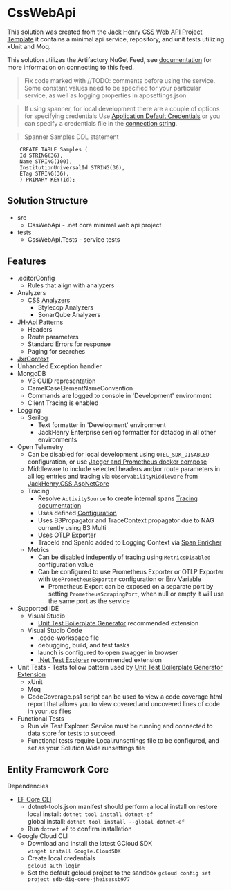 
# CssWebApi
This solution was created from the [Jack Henry CSS Web API Project Template](https://github.com/JHAECP/templates#readme) it contains a minimal api service, repository, and unit tests utilizing xUnit and Moq.

This solution utilizes the Artifactory NuGet Feed, see [documentation](https://jackhenry.visualstudio.com/DigitalCore/_wiki/wikis/DigitalCore.wiki/44980/Artifactory) for more information on connecting to this feed.

> Fix code marked with //TODO: comments before using the service. Some constant values need to be specified for your particular service, as well as logging properties in appsettings.json

> If using spanner, for local development there are a couple of options for specifying credentials 
Use [Application Default Credentials](https://cloud.google.com/docs/authentication/provide-credentials-adc) or you can specify a credentials file in the [connection string](https://cloud.google.com/dotnet/docs/reference/Google.Cloud.Spanner.Data/latest/connection_string#credentialfile).

> Spanner Samples DDL statement

```
    CREATE TABLE Samples (
    Id STRING(36),
    Name STRING(100),
    InstitutionUniversalId STRING(36),
    ETag STRING(36),
    ) PRIMARY KEY(Id);
```

## Solution Structure
- src
    - CssWebApi - .net core minimal web api project
- tests
    - CssWebApi.Tests - service tests

## Features
- .editorConfig 
    - Rules that align with analyzers
- Analyzers
    - [CSS Analyzers](https://github.com/JHAECP/analyzers#readme)
        - Stylecop Analyzers 
        - SonarQube Analyzers
- [JH-Api Patterns](https://github.com/JHAECP/asp-net-core#readme)
    - Headers
    - Route parameters
    - Standard Errors for response
    - Paging for searches
- [JxrContext](https://github.com/JHAECP/asp-net-core#readme)
- Unhandled Exception handler
- MongoDB
    - V3 GUID representation
    - CamelCaseElementNameConvention
    - Commands are logged to console in 'Development' environment
    - Client Tracing is enabled
- Logging
    - Serilog 
        - Text formatter in 'Development' environment
        - JackHenry Enterprise serilog formatter for datadog in all other environments
- Open Telemetry
    - Can be disabled for local development using `OTEL_SDK_DISABLED` configuration, or use [Jaeger and Prometheus docker compose](https://github.com/JHAECP/samples#otel-collector)
    - Middleware to include selected headers and/or route parameters in all log entries and tracing via `ObservabilityMiddleware` from [JackHenry.CSS.AspNetCore](https://github.com/JHAECP/asp-net-core#readme)
    - Tracing
        - Resolve `ActivitySource` to create internal spans [Tracing documentation](https://learn.microsoft.com/en-us/dotnet/core/diagnostics/distributed-tracing-instrumentation-walkthroughs)
        - Uses defined [Configuration](https://opentelemetry.io/docs/concepts/sdk-configuration/)
        - Uses B3Propagator and TraceContext propagator due to NAG currently using B3 Multi
        - Uses OTLP Exporter
        - TraceId and SpanId added to Logging Context via [Span Enricher](https://github.com/RehanSaeed/Serilog.Enrichers.Span)
    - Metrics
        - Can be disabled indepently of tracing using `MetricsDisabled` configuration value
        - Can be configured to use Prometheus Exporter or OTLP Exporter with `UsePrometheusExporter` configuration or Env Variable
            - Prometheus Export can be exposed on a separate port by setting `PrometheusScrapingPort`, when null or empty it will use the same port as the service
- Supported IDE
    - Visual Studio
        - [Unit Test Boilerplate Generator](https://marketplace.visualstudio.com/items?itemName=RandomEngy.UnitTestBoilerplateGenerator) recommended extension 
    - Visual Studio Code
        - .code-workspace file
        - debugging, build, and test tasks
        - launch is configured to open swagger in browser
        - [.Net Test Explorer](https://marketplace.visualstudio.com/items?itemName=formulahendry.dotnet-test-explorer) recommended extension
- Unit Tests - Tests follow pattern used by [Unit Test Boilerplate Generator Extension](https://marketplace.visualstudio.com/items?itemName=RandomEngy.UnitTestBoilerplateGenerator)
    - xUnit
    - Moq
    - CodeCoverage.ps1 script can be used to view a code coverage html report that allows you to view covered and uncovered lines of code in your .cs files
- Functional Tests
    - Run via Test Explorer. Service must be running and connected to data store for tests to succeed. 
    - Functional tests require Local.runsettings file to be configured, and set as your Solution Wide runsettings file

## Entity Framework Core

Dependencies
- [EF Core CLI](https://learn.microsoft.com/en-us/ef/core/cli/dotnet)
  - dotnet-tools.json manifest should perform a local install on restore</br>
  local install: ```dotnet tool install dotnet-ef```</br>
  global install: ```dotnet tool install --global dotnet-ef```
  - Run ```dotnet ef``` to confirm installation
- Google Cloud CLI
    - Download and install the latest GCloud SDK</br>
    ```winget install Google.CloudSDK```
    - Create local credentials</br>
    ```gcloud auth login```
    - Set the default gcloud project to the sandbox
    ```gcloud config set project sdb-dig-core-jheisessb977```
